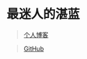 # 最迷人的湛蓝

> [个人博客]([CSDN](https://blog.csdn.net/weixin_73798622?spm=1000.2115.3001.5343))

> [GitHub](https://github.com/eagle-a/ "github")
